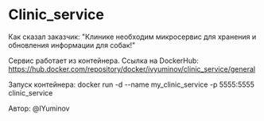 # Clinic_service
Как сказал заказчик: "Клинике необходим микросервис для хранения и обновления информации для собак!"

Сервис работает из контейнера.
Ссылка на DockerHub: https://hub.docker.com/repository/docker/ivyuminov/clinic_service/general

Запуск контейнера: docker run -d --name my_clinic_service -p 5555:5555 clinic_service


Автор: @IYuminov
